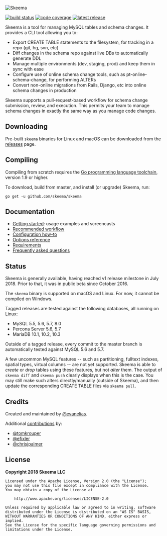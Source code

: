 ![Skeema](http://static.tumblr.com/04a9b08bd737ea4f932a75df3c1267ca/ztrnmrz/X7Voozjhb/tumblr_static_sya4y7g0auoso8c4w4ggc8ok_2048_v2.png)

[![build status](https://img.shields.io/travis/skeema/skeema/master.svg)](http://travis-ci.org/skeema/skeema)
[![code coverage](https://img.shields.io/coveralls/skeema/skeema.svg)](https://coveralls.io/r/skeema/skeema)
[![latest release](https://img.shields.io/github/release/skeema/skeema.svg)](https://github.com/skeema/skeema/releases)

Skeema is a tool for managing MySQL tables and schema changes. It provides a CLI tool allowing you to:

* Export CREATE TABLE statements to the filesystem, for tracking in a repo (git, hg, svn, etc)
* Diff changes in the schema repo against live DBs to automatically generate DDL
* Manage multiple environments (dev, staging, prod) and keep them in sync with ease
* Configure use of online schema change tools, such as pt-online-schema-change, for performing ALTERs
* Convert non-online migrations from Rails, Django, etc into online schema changes in production

Skeema supports a pull-request-based workflow for schema change submission, review, and execution. This permits your team to manage schema changes in exactly the same way as you manage code changes.

## Downloading

Pre-built `skeema` binaries for Linux and macOS can be downloaded from the [releases](https://github.com/skeema/skeema/releases) page.

## Compiling

Compiling from scratch requires the [Go programming language toolchain](https://golang.org/dl/), version 1.9 or higher.

To download, build from master, and install (or upgrade) Skeema, run:

`go get -u github.com/skeema/skeema`

## Documentation

* [Getting started](doc/examples.md): usage examples and screencasts
* [Recommended workflow](doc/workflow.md)
* [Configuration how-to](doc/config.md)
* [Options reference](doc/options.md)
* [Requirements](doc/requirements.md)
* [Frequently asked questions](doc/faq.md)

## Status

Skeema is generally available, having reached v1 release milestone in July 2018. Prior to that, it was in public beta since October 2016.

The `skeema` binary is supported on macOS and Linux. For now, it cannot be compiled on Windows.

Tagged releases are tested against the following databases, all running on Linux:

* MySQL 5.5, 5.6, 5.7, 8.0
* Percona Server 5.6, 5.7
* MariaDB 10.1, 10.2, 10.3

Outside of a tagged release, every commit to the master branch is automatically tested against MySQL 5.6 and 5.7.

A few uncommon MySQL features -- such as partitioning, fulltext indexes, spatial types, virtual columns -- are not yet supported. Skeema is able to *create* or *drop* tables using these features, but not *alter* them. The output of `skeema diff` and `skeema push` clearly displays when this is the case. You may still make such alters directly/manually (outside of Skeema), and then update the corresponding CREATE TABLE files via `skeema pull`.

## Credits

Created and maintained by [@evanelias](https://github.com/evanelias).

Additional [contributions](https://github.com/skeema/skeema/graphs/contributors) by:

* [@tomkrouper](https://github.com/tomkrouper)
* [@efixler](https://github.com/efixler)
* [@chrisjpalmer](https://github.com/chrisjpalmer)

## License

**Copyright 2018 Skeema LLC**

```text
Licensed under the Apache License, Version 2.0 (the "License");
you may not use this file except in compliance with the License.
You may obtain a copy of the License at

    http://www.apache.org/licenses/LICENSE-2.0

Unless required by applicable law or agreed to in writing, software
distributed under the License is distributed on an "AS IS" BASIS,
WITHOUT WARRANTIES OR CONDITIONS OF ANY KIND, either express or implied.
See the License for the specific language governing permissions and
limitations under the License.
```


